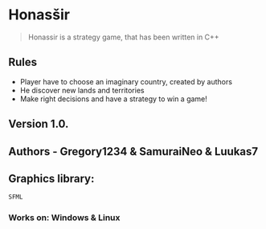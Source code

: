 # Honasšir
> Honassir is a strategy game,
> that has been written in
> C++
## Rules
- Player have to choose an imaginary country, created by authors
- He discover new lands and territories
- Make right decisions and have a strategy to win a game!
## Version 1.0.
## Authors - Gregory1234 & SamuraiNeo & Luukas7
## Graphics library:
```sh
SFML
```
### Works on: Windows & Linux
